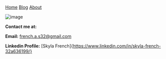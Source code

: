 [Home](https://sfrench01.github.io/CopywritingTales/index.html) 
[Blog](https://sfrench01.github.io/CopywritingTales/blog.html)
[About](https://sfrench01.github.io/CopywritingTales/about.html)

![image](https://user-images.githubusercontent.com/60854989/101670113-669b1e00-3a18-11eb-822c-853d84ff6496.png)

**Contact me at:**

**Email:** french.a.s32@gmail.com

**Linkedin Profile:** [Skyla French]{https://www.linkedin.com/in/skyla-french-32a636199/}
